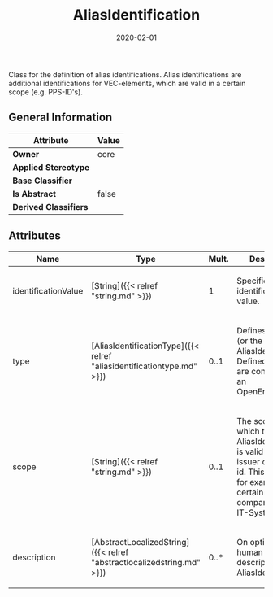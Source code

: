 ﻿---
title: AliasIdentification
toc: false
type: specs
date: "2020-02-01"
draft: false
specification: VEC
version: 1.2.0
documentType: "Recommendation"
elementType: Class
classes:
  - AliasIdentification
menu_name: vec-1.2.0
---
<p> Class for the definition of alias identifications. Alias identifications are additional identifications for VEC-elements, which are valid in a certain scope (e.g. PPS-ID's).      </p>

## General Information

| Attribute               | Value |
|-------------------------|-------|
| **Owner**               | core |
| **Applied Stereotype**  |   |
| **Base Classifier**     |   |
| **Is Abstract**         | false |
| **Derived Classifiers** |   |

## Attributes
|  Name  |  Type  |  Mult.  |  Description  |  Owning Classifier  |
|--------|--------|---------|---------------|--------------|
|identificationValue | [String]({{< relref "string.md" >}}) | 1 | <p>Specifies the identification value.  </p> | [AliasIdentification]({{< relref "aliasidentification.md" >}}) |
|type | [AliasIdentificationType]({{< relref "aliasidentificationtype.md" >}}) | 0..1 | <p> Defines the type (or the role)&#160;of the AliasIdentification. Defined literals are contained in an OpenEnumeration.      </p> | [AliasIdentification]({{< relref "aliasidentification.md" >}}) |
|scope | [String]({{< relref "string.md" >}}) | 0..1 | <p> The scope in which the AliasIdentification is valid /&#160;or the issuer of the alias id. This could be for example a certain process, a company or an IT-System.      </p> | [AliasIdentification]({{< relref "aliasidentification.md" >}}) |
|description | [AbstractLocalizedString]({{< relref "abstractlocalizedstring.md" >}}) | 0..* | <p>On optional human readable description of the AliasIdentification.  </p> | [AliasIdentification]({{< relref "aliasidentification.md" >}}) |

